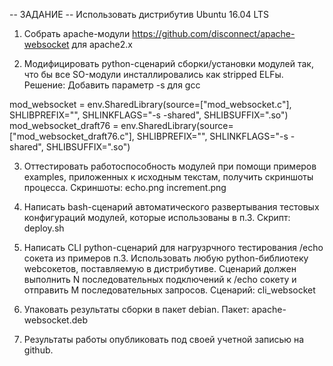-- ЗАДАНИЕ --
Использовать дистрибутив Ubuntu 16.04 LTS

1. Cобрать apache-модули https://github.com/disconnect/apache-websocket для apache2.x

2. Модифицировать python-сценарий сборки/установки модулей так, что бы все SO-модули
инсталлировались как stripped ELFы.
Решение: Добавить параметр -s для gcc

mod_websocket = env.SharedLibrary(source=["mod_websocket.c"],
                                  SHLIBPREFIX="",
                                  SHLINKFLAGS="-s -shared",
                                  SHLIBSUFFIX=".so")
mod_websocket_draft76 = env.SharedLibrary(source=["mod_websocket_draft76.c"],
                                  SHLIBPREFIX="",
                                  SHLINKFLAGS="-s -shared",
                                  SHLIBSUFFIX=".so")
 


3. Оттестировать работоспособность модулей при помощи примеров examples, приложенных к исходным текстам,
получить скриншоты процесса.
Скриншоты:
	echo.png
	increment.png	


4. Написать bash-сценарий автоматического развертывания тестовых конфигураций модулей,
которые использованы в п.3.
Скрипт:
	deploy.sh
	

5. Написать CLI python-сценарий для нагрузрчного тестирования /echo сокета из примеров п.3.
Использовать любую python-библиотеку webсокетов, поставляемую в дистрибутиве. 
Сценарий должен выполнить N последовательных подключений к /echo сокету 
и отправить M последовательных запросов.
Сценарий:
	cli_websocket


6. Упаковать результаты сборки в пакет debian.
Пакет:
	apache-websocket.deb


7. Результаты работы опубликовать под своей учетной записью на github.


